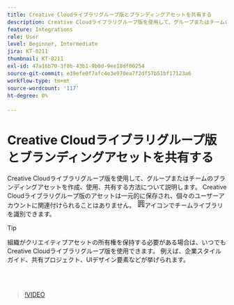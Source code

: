 ```yaml
---
title: Creative Cloudライブラリグループ版とブランディングアセットを共有する
description: Creative Cloudライブラリグループ版を使用して、グループまたはチームのブランディングアセットを作成、使用、共有する方法について説明します
feature: Integrations
role: User
level: Beginner, Intermediate
jira: KT-8211
thumbnail: KT-8211
exl-id: 47a16b70-3f0b-43b1-9b0d-9ee18df00254
source-git-commit: e39efe0f7afc4e3e970ea7f2df57b51bf17123a6
workflow-type: tm+mt
source-wordcount: '117'
ht-degree: 0%

---
```


# Creative Cloudライブラリグループ版とブランディングアセットを共有する

Creative Cloudライブラリグループ版を使用して、グループまたはチームのブランディングアセットを作成、使用、共有する方法について説明します。 Creative Cloudライブラリグループ版のアセットは一元的に保存され、個々のユーザーアカウントに関連付けられることはありません。 ![画像を作成](assets/Smock_Building_18_N.png)アイコンでチームライブラリを識別できます。

>[!TIP]
>
>組織がクリエイティブアセットの所有権を保持する必要がある場合は、いつでもCreative Cloudライブラリグループ版を使用できます。 例えば、企業スタイルガイド、共有プロジェクト、UIデザイン要素などが挙げられます。

<br> 

>[!VIDEO](https://video.tv.adobe.com/v/3449189?hidetitle=true&captions=jpn)
